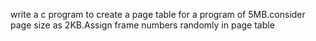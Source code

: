 write a c program to create a page table for a program of 5MB.consider page size as 2KB.Assign frame numbers randomly in page table
